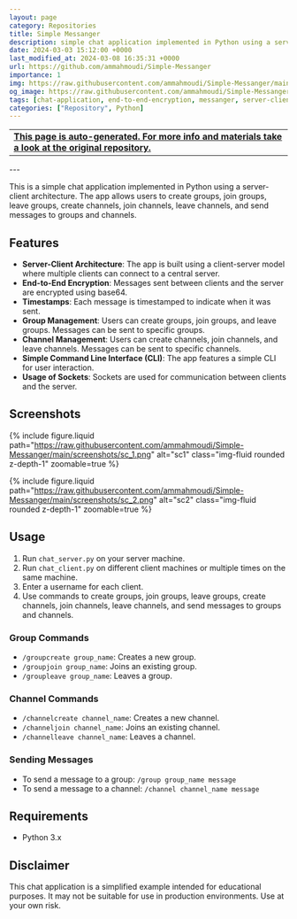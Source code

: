 ```yaml
---
layout: page
category: Repositories
title: Simple Messanger
description: simple chat application implemented in Python using a server-client architecture with groups and channels
date: 2024-03-03 15:12:00 +0000
last_modified_at: 2024-03-08 16:35:31 +0000
url: https://github.com/ammahmoudi/Simple-Messanger
importance: 1
img: https://raw.githubusercontent.com/ammahmoudi/Simple-Messanger/main/screenshots/sc_1.png
og_image: https://raw.githubusercontent.com/ammahmoudi/Simple-Messanger/main/screenshots/sc_1.png
tags: [chat-application, end-to-end-encryption, messanger, server-client]
categories: ["Repository", Python]
---
```

<div id="open-in-github" > <table class="table-cv list-group-table"> <tbody> <tr>    <td class="list-group-name"><b>   <a href="https://github.com/ammahmoudi/Simple-Messanger" rel="external nofollow noopener" target="_blank"><i class="fa-brands fa-github"></i> This page is auto-generated. For more info and materials take a look at the original repository.</a> </b></td></tr> </tbody> </table></div>
---

This is a simple chat application implemented in Python using a server-client architecture. The app allows users to create groups, join groups, leave groups, create channels, join channels, leave channels, and send messages to groups and channels.

## Features

- **Server-Client Architecture**: The app is built using a client-server model where multiple clients can connect to a central server.
- **End-to-End Encryption**: Messages sent between clients and the server are encrypted using base64.
- **Timestamps**: Each message is timestamped to indicate when it was sent.
- **Group Management**: Users can create groups, join groups, and leave groups. Messages can be sent to specific groups.
- **Channel Management**: Users can create channels, join channels, and leave channels. Messages can be sent to specific channels.
- **Simple Command Line Interface (CLI)**: The app features a simple CLI for user interaction.
- **Usage of Sockets**: Sockets are used for communication between clients and the server.

## Screenshots

{% include figure.liquid path="https://raw.githubusercontent.com/ammahmoudi/Simple-Messanger/main/screenshots/sc_1.png" alt="sc1" class="img-fluid rounded z-depth-1" zoomable=true %}

{% include figure.liquid path="https://raw.githubusercontent.com/ammahmoudi/Simple-Messanger/main/screenshots/sc_2.png" alt="sc2" class="img-fluid rounded z-depth-1" zoomable=true %}


## Usage

1. Run `chat_server.py` on your server machine.
2. Run `chat_client.py` on different client machines or multiple times on the same machine.
3. Enter a username for each client.
4. Use commands to create groups, join groups, leave groups, create channels, join channels, leave channels, and send messages to groups and channels.

### Group Commands
- `/groupcreate group_name`: Creates a new group.
- `/groupjoin group_name`: Joins an existing group.
- `/groupleave group_name`: Leaves a group.

### Channel Commands
- `/channelcreate channel_name`: Creates a new channel.
- `/channeljoin channel_name`: Joins an existing channel.
- `/channelleave channel_name`: Leaves a channel.

### Sending Messages
- To send a message to a group: `/group group_name message`
- To send a message to a channel: `/channel channel_name message`

## Requirements

- Python 3.x

## Disclaimer

This chat application is a simplified example intended for educational purposes. It may not be suitable for use in production environments. Use at your own risk.

